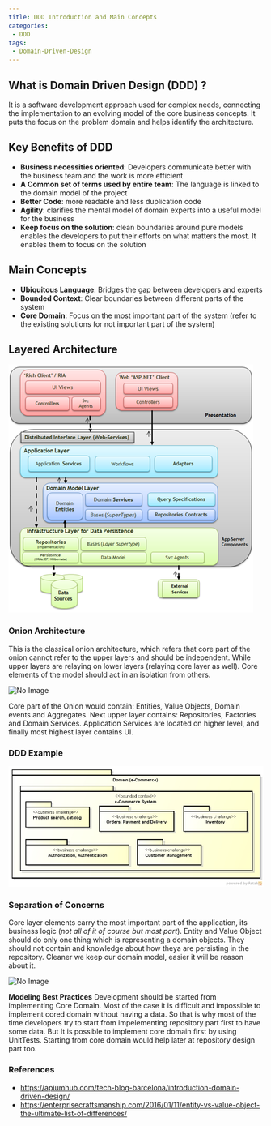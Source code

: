 ```yaml
---
title: DDD Introduction and Main Concepts
categories:
 - DDD
tags:
 - Domain-Driven-Design
---
```


## What is Domain Driven Design (DDD) ?

It is a software development approach used for complex needs, connecting the implementation to an evolving model of the core business concepts. It puts the focus on the problem domain and helps identify the architecture.


## Key Benefits of DDD

- **Business necessities oriented**: Developers communicate better with the business team and the work is more efficient
- **A Common set of terms used by entire team**: The language is linked to the domain model of the project
- **Better Code**: more readable and less duplication code
- **Agility**: clarifies the mental model of domain experts into a useful model for the business
- **Keep focus on the solution**: clean boundaries around pure models enables the developers to put their efforts on what matters the most. It enables them to focus on the solution


## Main Concepts

- **Ubiquitous Language**: Bridges the gap between developers and experts
- **Bounded Context**: Clear boundaries between different parts of the system
- **Core Domain**: Focus on the most important part of the system (refer to the existing solutions for not important part of the system)


## Layered Architecture

![No Image](/assets/2018-05-20-ddd-main/DDD_architecture.png)

### Onion Architecture
This is the classical onion architecture, which refers that core part of the onion cannot refer to the upper layers and should be independent. While upper layers are relaying on lower layers (relaying core layer as well). Core elements of the model should act in an isolation from others. 

![No Image](/assets/2018-05-20-ddd-main/onionModel.png)

Core part of the Onion would contain: Entities, Value Objects, Domain events and Aggregates. Next upper layer contains: Repositories, Factories and Domain Services. Application Services are located on higher level, and finally most highest layer contains UI.

### DDD Example

![No Image](/assets/2018-05-20-ddd-main/DDD_example.jpg)


### Separation of Concerns
Core layer elements carry the most important part of the application, its business logic (*not all of it of course but most part*). Entity and Value Object should do only one thing which is representing a domain objects. They should not contain and knowledge about how theya are persisting in the repository. Cleaner we keep our domain model, easier it will be reason about it. 

![No Image](/assets/2018-05-20-ddd-main/isolation.png)

**Modeling Best Practices**
Development should be started from implementing Core Domain. Most of the case it is difficult and impossible to implement cored domain without having a data. So that is why most of the time developers try to start from impelementing repository part first to have some data. But It is possible to implement core domain first by using UnitTests. Starting from core domain would help later at repository design part too.





### References
- https://apiumhub.com/tech-blog-barcelona/introduction-domain-driven-design/
- https://enterprisecraftsmanship.com/2016/01/11/entity-vs-value-object-the-ultimate-list-of-differences/
